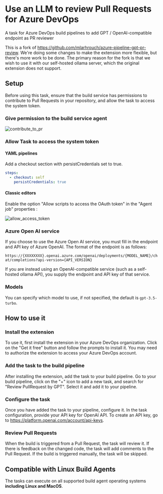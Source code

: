 # Use an LLM to review Pull Requests for Azure DevOps

A task for Azure DevOps build pipelines to add GPT / OpenAI-compatible endpoint as PR reviewer

This is a fork of https://github.com/mlarhrouch/azure-pipeline-gpt-pr-review. We're doing some changes to make the extension more flexible, but there's more work to be done. The primary reason for the fork is that we wish to use it with our self-hosted ollama server, which the original extension does not support.

## Setup

Before using this task, ensure that the build service has permissions to contribute to Pull Requests in your repository, and allow the task to access the system token.

### Give permission to the build service agent

![contribute_to_pr](https://github.com/dekirusolutions/azure-pipeline-pr-review/blob/main/images/contribute_to_pr.png?raw=true)

### Allow Task to access the system token

#### YAML pipelines

Add a checkout section with persistCredentials set to true.

```yaml
steps:
  - checkout: self
    persistCredentials: true
```

#### Classic editors

Enable the option "Allow scripts to access the OAuth token" in the "Agent job" properties :

![allow_access_token](https://github.com/dekirusolutions/azure-pipeline-pr-review/blob/main/images/allow_access_token.png?raw=true)

### Azure Open AI service

If you choose to use the Azure Open AI service, you must fill in the endpoint and API key of Azure OpenAI. The format of the endpoint is as follows:

`https://{XXXXXXXX}.openai.azure.com/openai/deployments/{MODEL_NAME}/chat/completions?api-version={API_VERSION}`

If you are instead using an OpenAI-compatible service (such as a self-hosted ollama API), you supply the endpoint and API key of that service.

### Models

You can specify which model to use, if not specified, the default is `gpt-3.5-turbo`.

## How to use it

### Install the extension

To use it, first install the extension in your Azure DevOps organization. Click on the "Get it free" button and follow the prompts to install it. You may need to authorize the extension to access your Azure DevOps account.

### Add the task to the build pipeline

After installing the extension, add the task to your build pipeline. Go to your build pipeline, click on the "+" icon to add a new task, and search for "Review PullRequest by GPT". Select it and add it to your pipeline.

### Configure the task

Once you have added the task to your pipeline, configure it. In the task configuration, provide your API key for OpenAI API. To create an API key, go to https://platform.openai.com/account/api-keys.

### Review Pull Requests

When the build is triggered from a Pull Request, the task will review it. If there is feedback on the changed code, the task will add comments to the Pull Request. If the build is triggered manually, the task will be skipped.

## Compatible with Linux Build Agents

The tasks can execute on all supported build agent operating systems **including Linux and MacOS**.
